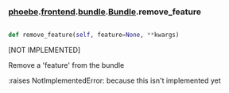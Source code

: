### [phoebe](phoebe.md).[frontend](phoebe.frontend.md).[bundle](phoebe.frontend.bundle.md).[Bundle](phoebe.frontend.bundle.Bundle.md).remove_feature

```py

def remove_feature(self, feature=None, **kwargs)

```



[NOT IMPLEMENTED]

Remove a 'feature' from the bundle

:raises NotImplementedError: because this isn't implemented yet

